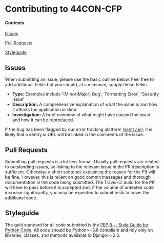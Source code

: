 # Contributing to 44CON-CFP

#### Contents

[Issues](#issues)

[Pull Requests](#pull-requests)

[Styleguide](#styleguide)

## Issues
When submitting an issue, please use the basic outline below. Feel free to add additional fields but you should, at a minimum, supply these fields.

* **Type:** Examples include '(Minor|Major) Bug', 'Formatting Error', 'Security Issue'
* **Description:** A comprehensive explanation of what the issue is and how it affects the application or data.
* **Investigation:** A brief overview of what might have caused the issue and how it can be reproduced.

If the bug has been flagged by our error tracking platform ([sentry.io](sentry.io)), it is likely that a sentry.io URL will be linked in the comments of the issue.

## Pull Requests
Submitting pull requests is a lot less formal. Usually pull requests are related to outstanding issues, so linking to the relevant issue in the PR description is sufficient. Otherwise a short sentence explaining the reason for the PR will be fine. However, this is reliant on good commit messages and thorough documentation in the code being submitted. The Travis-CI build for the PR will have to pass before it is accepted and, if the volume of untested code increase significantly, you may be expected to submit tests to cover the additional code.

## Styleguide
The gold standard for all code submitted is the [PEP 8 -- Style Guide for Python Code](https://www.python.org/dev/peps/pep-0008/). All code should be Python>=3.6 compliant and rely only on libraries, classes, and methods available to Django>=2.0.
